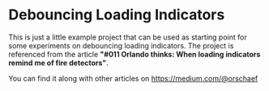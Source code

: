 # Debouncing Loading Indicators

This is just a little example project that can be used as starting point for some experiments on debouncing loading indicators.
The project is referenced from the article **"#011 Orlando thinks: When loading indicators remind me of fire detectors"**.

You can find it along with other articles on https://medium.com/@orschaef
